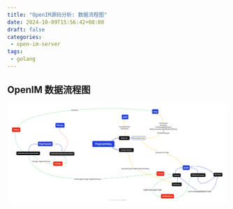 ```yaml
---
title: "OpenIM源码分析: 数据流程图"
date: 2024-10-09T15:56:42+08:00
draft: false
categories:
 - open-im-server
tags:
 - golang
---
```

## OpenIM 数据流程图

![OpenIM数据流程图](./data-flow.png "OpenIM数据流程图")